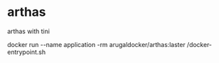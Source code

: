 # arthas
arthas with tini

docker run --name application -rm arugaldocker/arthas:laster /docker-entrypoint.sh
